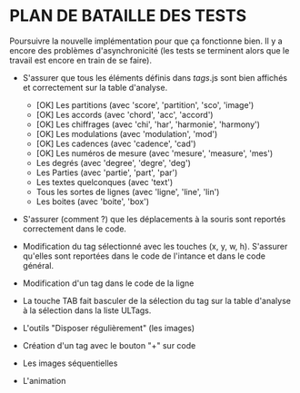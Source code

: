 # PLAN DE BATAILLE DES TESTS

Poursuivre la nouvelle implémentation pour que ça fonctionne bien. Il y a encore des problèmes d'asynchronicité (les tests se terminent alors que le travail est encore en train de se faire).

* S'assurer que tous les éléments définis dans _tags_.js sont bien affichés et correctement sur la table d'analyse.
  * [OK] Les partitions (avec 'score', 'partition', 'sco', 'image')
  * [OK] Les accords (avec 'chord', 'acc', 'accord')
  * [OK] Les chiffrages (avec 'chi', 'har', 'harmonie', 'harmony')
  * [OK] Les modulations (avec 'modulation', 'mod')
  * [OK] Les cadences (avec 'cadence', 'cad')
  * [OK] Les numéros de mesure (avec 'mesure', 'measure', 'mes')
  * Les degrés (avec 'degree', 'degre', 'deg')
  * Les Parties (avec 'partie', 'part', 'par')
  * Les textes quelconques (avec 'text')
  * Tous les sortes de lignes (avec 'ligne', 'line', 'lin')
  * Les boites (avec 'boite', 'box')
* S'assurer (comment ?) que les déplacements à la souris sont reportés correctement dans le code.
* Modification du tag sélectionné avec les touches (x, y, w, h). S'assurer qu'elles sont reportées dans le code de l'intance et dans le code général.
* Modification d'un tag dans le code de la ligne
* La touche TAB fait basculer de la sélection du tag sur la table d'analyse à la sélection dans la liste ULTags.
* L'outils "Disposer régulièrement" (les images)

* Création d'un tag avec le bouton "+" sur code
* Les images séquentielles
* L'animation

